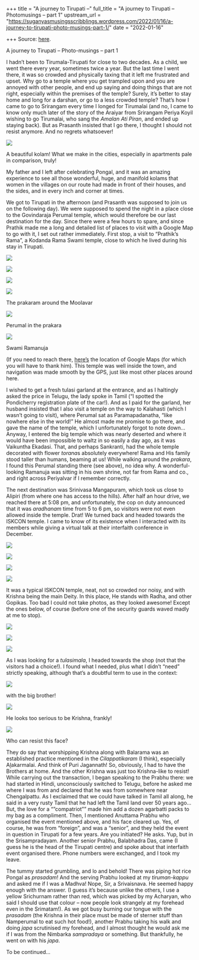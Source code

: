 +++
title = "A journey to Tirupati –"
full_title = "A journey to Tirupati – Photomusings – part 1"
upstream_url = "https://suganyasmusingsscribblings.wordpress.com/2022/01/16/a-journey-to-tirupati-photo-musings-part-1/"
date = "2022-01-16"

+++
Source: [here](https://suganyasmusingsscribblings.wordpress.com/2022/01/16/a-journey-to-tirupati-photo-musings-part-1/).

A journey to Tirupati – Photo-musings – part 1

I hadn’t been to Tirumala-Tirupati for close to two decades. As a child, we went there every year, sometimes twice a year. But the last time I went there, it was so crowded and physically taxing that it left me frustrated and upset. Why go to a temple where you get trampled upon and you are annoyed with other people, and end up saying and doing things that are not right, especially within the premises of the temple? Surely, it’s better to stay home and long for a darshan, or go to a less crowded temple? That’s how I came to go to Srirangam every time I longed for Tirumalai (and no, I came to know only much later of the story of the Araiyar from Srirangam Periya Koyil wishing to go Tirumalai, who sang the *Amalan Ati Piran*, and ended up staying back). But as Prasanth insisted that I go there, I thought I should not resist anymore. And no regrets whatsoever!

![](https://suganyasmusingsscribblings.files.wordpress.com/2022/01/00-pongal-kolam-min.jpg?w=840)

A beautiful kolam! What we make in the cities, especially in apartments pale in comparison, truly!

My father and I left after celebrating Pongal, and it was an amazing experience to see all those wonderful, huge, and manifold kolams that women in the villages on our route had made in front of their houses, and the sides, and in every inch and corner at times.

We got to Tirupati in the afternoon (and Prasanth was supposed to join us on the following day). We were supposed to spend the night in a place close to the Govindaraja Perumal temple, which would therefore be our last destination for the day. Since there were a few hours to spare, and since Prathik made me a long and detailed list of places to visit with a Google Map to go with it, I set out rather immediately. First stop, a visit to “Prathik’s Rama”, a Kodanda Rama Swami temple, close to which he lived during his stay in Tirupati.

![](https://suganyasmusingsscribblings.files.wordpress.com/2022/01/20220114_162700-min.jpg)

![](https://suganyasmusingsscribblings.files.wordpress.com/2022/01/20220114_162953-min.jpg)

![](https://suganyasmusingsscribblings.files.wordpress.com/2022/01/20220114_162958-min.jpg)

![](https://suganyasmusingsscribblings.files.wordpress.com/2022/01/20220114_163423-min.jpg)

The prakaram around the Moolavar

![](https://suganyasmusingsscribblings.files.wordpress.com/2022/01/20220114_163435-min.jpg)

Perumal in the prakara

![](https://suganyasmusingsscribblings.files.wordpress.com/2022/01/20220114_163525-min.jpg)

Swami Ramanuja

(If you need to reach there, [here’s](https://goo.gl/maps/S5p62R6gdeBzeAZS9) the location of Google Maps (for which you will have to thank him). This temple was well inside the town, and navigation was made smooth by the GPS, just like most other places around here.

I wished to get a fresh tulasi garland at the entrance, and as I haltingly asked the price in Telugu, the lady spoke in Tamil (“I spotted the Pondicherry registration plate of the car!). And as I paid for the garland, her husband insisted that I also visit a temple on the way to Kalahasti (which I wasn’t going to visit), where Perumal sat as Paramapadanatha, “like nowhere else in the world!” He almost made me promise to go there, and gave the name of the temple, which I unfortunately forgot to note down… Anyway, I entered the big temple which was nearly deserted and where it would have been impossible to waltz in so easily a day ago, as it was Vaikuntha Ekadasi. That, and perhaps Sankranti, had the whole temple decorated with flower *torana*s absolutely everywhere! Rama and His family stood taller than humans, beaming at us! While walking around the *prakara*, I found this Perumal standing there (see above), no idea why. A wonderful-looking Ramanuja was sitting in his own shrine, not far from Rama and co., and right across Periyalvar if I remember correctly.

The next destination was Srinivasa Mangapuram, which took us close to Alipiri (from where one has access to the hills). After half an hour drive, we reached there at 5:08 pm, and unfortunately, the cop on duty announced that it was *aradhanam* time from 5 to 6 pm, so visitors were not even allowed inside the temple. Drat! We turned back and headed towards the ISKCON temple. I came to know of its existence when I interacted with its members while giving a virtual talk at their interfaith conference in December.

![](https://suganyasmusingsscribblings.files.wordpress.com/2022/01/20220114_172739-min.jpg)

![](https://suganyasmusingsscribblings.files.wordpress.com/2022/01/20220114_172806-min.jpg)

![](https://suganyasmusingsscribblings.files.wordpress.com/2022/01/20220114_172910-min.jpg)

![](https://suganyasmusingsscribblings.files.wordpress.com/2022/01/20220114_172918-min.jpg)

It was a typical ISKCON temple, neat, not so crowded nor noisy, and with Krishna being the main Deity. In this place, He stands with Radha, and other Gopikas. Too bad I could not take photos, as they looked awesome! Except the ones below, of course (before one of the security guards waved madly at me to stop).

![](https://suganyasmusingsscribblings.files.wordpress.com/2022/01/20220114_173027-min.jpg?w=766)

![](https://suganyasmusingsscribblings.files.wordpress.com/2022/01/20220114_173034-min-1.jpg?w=766)

![](https://suganyasmusingsscribblings.files.wordpress.com/2022/01/20220114_173034-min-e1642307172345.jpg?w=1024)

As I was looking for a *tulasimala*, I headed towards the shop (not that the visitors had a choice!). I found what I needed, plus what I didn’t “need” strictly speaking, although that’s a doubtful term to use in the context:

![](https://suganyasmusingsscribblings.files.wordpress.com/2022/01/20220116_081429-min.jpg?w=766)

with the big brother!

![](https://suganyasmusingsscribblings.files.wordpress.com/2022/01/20220116_081457-min.jpg?w=766)

He looks too serious to be Krishna, frankly!

![](https://suganyasmusingsscribblings.files.wordpress.com/2022/01/20220116_081515-min.jpg?w=766)

Who can resist this face?

They do say that worshipping Krishna along with Balarama was an established practice mentioned in the *Cilappatikaram* (I think), especially Aḻakarmalai. And think of Puri Jagannath! So, obviously, I had to have the Brothers at home. And the other Krishna was just too Krishna-like to resist! While carrying out the transaction, I began speaking to the Prabhu there: we had started in Hindi, unconsciously switched to Telugu, before he asked me where I was from and declared that he was from somewhere near Chengalpattu. As I exclaimed that we could have talked in Tamil all along, he said in a very rusty Tamil that he had left the Tamil land over 50 years ago… But, the love for a “”compatriot”” made him add a dozen agarbatti packs to my bag as a compliment. Then, I mentioned Anuttama Prabhu who organised the event mentioned above, and his face cleared up. Yes, of course, he was from “foreign”, and was a “senior”, and they held the event in question in Tirupati for a few years. Are you initiated? He asks. Yup, but in the Srisampradayam. Another senior Prabhu, Balabhadra Das, came (I guess he is the head of the Tirupati centre) and spoke about that interfaith event organised there. Phone numbers were exchanged, and I took my leave.

The tummy started grumbling, and lo and behold! There was piping hot rice Pongal as *prasadam*! And the serving Prabhu looked at my *tiruman-kappu* and asked me if I was a Madhva! Nope, Sir, a Srivaisnava. He seemed happy enough with the answer. (I guess it’s because unlike the others, I use a yellow Srichurnam rather than red, which was picked by my Acharyan, who said I should use that colour – now people look strangely at my forehead even in the Srimatam!). As we got busy burning our tongue with the *prasadam* (the Krishna in their place must be made of sterner stuff than Namperumal to eat such hot food!), another Prabhu taking his walk and doing *japa* scrutinised my forehead, and I almost thought he would ask me if I was from the Nimbarka *sampradaya* or something. But thankfully, he went on with his *japa*.

To be continued…
